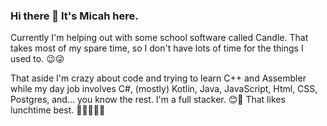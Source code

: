 ### Hi there 👋 It's Micah here.

<!--
**LuvForAirplanes/LuvForAirplanes** is a ✨ _special_ ✨ repository because its `README.md` (this file) appears on your GitHub profile.

Here are some ideas to get you started:

- 🔭 I’m currently working on ...
- 🌱 I’m currently learning ...
- 👯 I’m looking to collaborate on ...
- 🤔 I’m looking for help with ...
- 💬 Ask me about ...
- 📫 How to reach me: ...
- 😄 Pronouns: ...
- ⚡ Fun fact: ...
-->

Currently I'm helping out with some school software called Candle. That takes most of my spare time, so I don't have lots of time for the things I used to. 😉😜

That aside I'm crazy about code and trying to learn C++ and Assembler while my day job involves C#, (mostly) Kotlin, Java, JavaScript, Html, CSS, Postgres, and... you know the rest. I'm a full stacker. 😊🥪 That likes lunchtime best. 🍔🍕🍟🍰🦐
